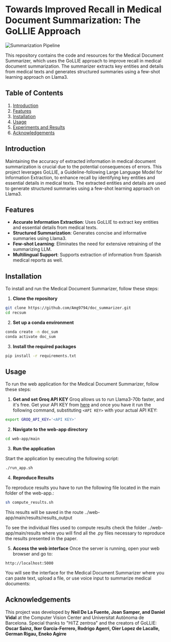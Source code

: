 # Towards Improved Recall in Medical Document Summarization: The GoLLIE Approach  

![Summarization Pipeline](https://github.com/Neilus03/recsum/assets/87651732/de670f6e-720b-4d0d-821c-0531151e15cb)


This repository contains the code and resources for the Medical Document Summarizer, which uses the GoLLIE approach to improve recall in medical document summarization. The summarizer extracts key entities and details from medical texts and generates structured summaries using a few-shot learning approach on Llama3.




## Table of Contents

1. [Introduction](#introduction)
2. [Features](#features)
3. [Installation](#installation)
4. [Usage](#usage)
5. [Experiments and Results](#experiments-and-results)
6. [Acknowledgements](#acknowledgements)

## Introduction

Maintaining the accuracy of extracted information in medical document summarization is crucial due to the potential consequences of errors. This project leverages GoLLIE, a Guideline-following Large Language Model for Information Extraction, to enhance recall by identifying key entities and essential details in medical texts. The extracted entities and details are used to generate structured summaries using a few-shot learning approach on Llama3.



## Features

- **Accurate Information Extraction**: Uses GoLLIE to extract key entities and essential details from medical texts.
- **Structured Summarization**: Generates concise and informative summaries using Llama3.
- **Few-shot Learning**: Eliminates the need for extensive retraining of the summarizing LLM.
- **Multilingual Support**: Supports extraction of information from Spanish medical reports as well.

## Installation

To install and run the Medical Document Summarizer, follow these steps:

1. **Clone the repository**

```bash
git clone https://github.com/Amg9794/doc_summarizer.git
cd recsum
```
2. **Set up a conda environment**
```bash
conda create -n doc_sum
conda activate doc_sum
```
3. **Install the required packages**
```bash
pip install -r requirements.txt
```
## Usage
To run the web application for the Medical Document Summarizer, follow these steps:

1. **Get and set Groq API KEY**
Groq allows us to run Llama3-70b faster, and it's free. Get your API KEY from [here](https://console.groq.com/keys) and once you have it run the following command, substituting ```<API KEY>``` with your actual API KEY:
```bash
export GROQ_API_KEY='<API KEY>'
```

2. **Navigate to the web-app directory**
```bash
cd web-app/main
```
3. **Run the application**

Start the application by executing the following script:

```bash
./run_app.sh
```

4. **Reproduce Results**

To reproduce results you have to run the following file located in the main folder of the web-app.:
``` bash
sh compute_results.sh
``` 
This results will be saved in the route ../web-app/main/results/results_output

To see the individual files used to compute results check the folder ../web-app/main/results where you will find all the .py files necessary to reproduce the results presented in the paper.

5. **Access the web interface**
Once the server is running, open your web browser and go to:
```
http://localhost:5000
```

You will see the interface for the Medical Document Summarizer where you can paste text, upload a file, or use voice input to summarize medical documents:

<!-- ![web-interface](https://github.com/Neilus03/recsum/assets/87651732/39266f92-3bbf-4333-92b2-8abde4084385) -->


## Acknowledgements
This project was developed by **Neil De La Fuente, Joan Samper, and Daniel Vidal** at the Computer Vision Center and Universitat Autònoma de Barcelona. Special thanks to "HiTZ zentroa" and the creators of GoLLIE: **Oscar Sainz, Iker García-Ferrero, Rodrigo Agerri, Oier Lopez de Lacalle, German Rigau, Eneko Agirre**



